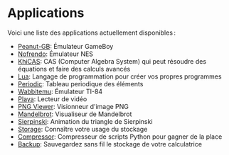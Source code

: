 # Applications

Voici une liste des applications actuellement disponibles :

- [Peanut-GB](./peanut-gb.md): Émulateur GameBoy
- [Nofrendo](./nofrendo.md): Émulateur NES
- [KhiCAS](./khicas.md): CAS (Computer Algebra System) qui peut résoudre
  des équations et faire des calculs avancés
- [Lua](./lua.md): Langage de programmation pour créer vos propres programmes
- [Periodic](./periodic.md): Tableau periodique des éléments
- [Wabbitemu](./wabbitemu.md): Émulateur TI-84
- [Playa](./playa.md): Lecteur de vidéo
- [PNG Viewer](./pngviewer.md): Visionneur d'image PNG
- [Mandelbrot](./mandelbrot.md): Visualiseur de Mandelbrot
- [Sierpinski](./sierpinski.md): Animation du triangle de Sierpinski
- [Storage](./storage.md): Connaître votre usage du stockage
- [Compressor](./compressor.md): Compresseur de scripts Python pour gagner de la place
- [Backup](./backup.md): Sauvegardez sans fil le stockage de votre calculatrice
